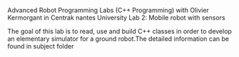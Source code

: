 Advanced Robot Programming Labs (C++ Programming) with Olivier Kermorgant in Centrak nantes University
Lab 2: Mobile robot with sensors

The goal of this lab is to read, use and build C++ classes in order to develop an elementary simulator for a ground robot.The detailed information can be found in subject folder
